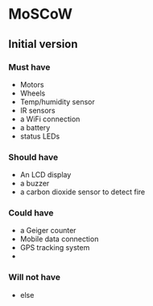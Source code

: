 # MoSCoW
## Initial version

### Must have
- Motors
- Wheels
- Temp/humidity sensor
- IR sensors
- a WiFi connection
- a battery
- status LEDs

### Should have
- An LCD display
- a buzzer
- a carbon dioxide sensor to detect fire

### Could have
- a Geiger counter
- Mobile data connection
- GPS tracking system
- 
### Will not have
- else
